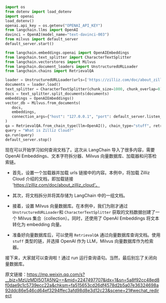 ```python
import os
from dotenv import load_dotenv
import openai
load_dotenv()
openai.api_key = os.getenv("OPENAI_API_KEY")
from langchain.llms import OpenAI
davinci = OpenAI(model_name="text-davinci-003")
from milvus import default_server
default_server.start()

from langchain.embeddings.openai import OpenAIEmbeddings
from langchain.text_splitter import CharacterTextSplitter
from langchain.vectorstores import Milvus
from langchain.document_loaders import UnstructuredURLLoader
from langchain.chains import RetrievalQA

loader = UnstructuredURLLoader(urls=['https://zilliz.com/doc/about_zilliz_cloud'])
documents = loader.load()
text_splitter = CharacterTextSplitter(chunk_size=1000, chunk_overlap=0)
docs = text_splitter.split_documents(documents)
embeddings = OpenAIEmbeddings()
vector_db = Milvus.from_documents(
   docs,
   embeddings,
   connection_args={"host": "127.0.0.1", "port": default_server.listen_port},
)
qa = RetrievalQA.from_chain_type(llm=OpenAI(), chain_type="stuff", retriever=vector_db.as_retriever())
query = "What is Zilliz Cloud?"
qa.run(query)
default_server.stop()
```

现在可以开始学习如何查询文档了。这次从 LangChain 导入了很多内容，需要 OpenAI Embeddings、文本字符拆分器、Milvus 向量数据库、加载器和问答检索链。

- 首先，设置一个加载器并加载 urls 链接中的内容。本例中，将加载 Zilliz Cloud 介绍的文档，即加载链接 'https://zilliz.com/doc/about_zilliz_cloud'。

- 其次，将文档拆分并将其存储为 LangChain 中的一组文档。
- 接着，设置 Milvus 向量数据库。在本例中，我们为刚才通过 `UnstructuredURLLoader`和 `CharacterTextSplitter` 获取的文档数据创建了一个 Milvus 集合（collection）。同时，还使用了 OpenAI Embeddings 将文本转化为 embedding 向量。
- 准备好向量数据库后，可以使用 `RetrievalQA` 通过向量数据库查询文档。使用 `stuff` 类型的链，并选择 OpenAI 作为 LLM，Milvus 向量数据库作为检索器。

接下来，大家就可以查询啦！通过 run 运行查询语句。当然，最后别忘了关闭向量数据库。

原文链接：https://mp.weixin.qq.com/s?__biz=MzUzMDI5OTA5NQ==&mid=2247497707&idx=1&sn=5a8f92cc48ed8f0dae9c1c5739ecc22a&chksm=fa515653cd26df4578d2b5a07e36324698a92ddc86e546cd64ef3294ffec3afd98d8e3d12c23&scene=21#wechat_redirect